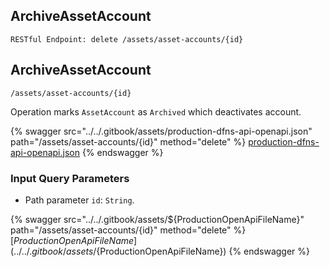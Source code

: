 
## ArchiveAssetAccount
`RESTful Endpoint: delete /assets/asset-accounts/{id}`


## ArchiveAssetAccount
`/assets/asset-accounts/{id}`

Operation marks `AssetAccount` as `Archived` which deactivates account.

{% swagger src="../../.gitbook/assets/production-dfns-api-openapi.json" path="/assets/asset-accounts/{id}" method="delete" %}
[production-dfns-api-openapi.json](../../.gitbook/assets/production-dfns-api-openapi.json)
{% endswagger %}


### Input Query Parameters
* Path parameter `id`: `String`.  
  


{% swagger src="../../.gitbook/assets/${ProductionOpenApiFileName}" path="/assets/asset-accounts/{id}" method="delete" %}
[${ProductionOpenApiFileName}](../../.gitbook/assets/${ProductionOpenApiFileName})
{% endswagger %}
